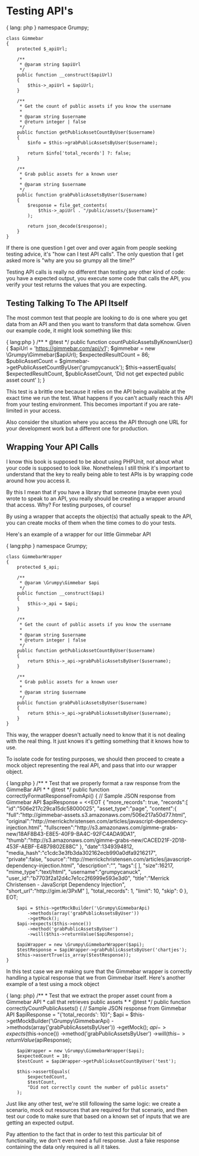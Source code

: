 # Testing API's

{ lang: php }
    namespace Grumpy;

    class Gimmebar 
    {
        protected $_apiUrl;

        /**
         * @param string $apiUrl
         */
        public function __construct($apiUrl)
        {
            $this->_apiUrl = $apiUrl;
        }

        /**
         * Get the count of public assets if you know the username
         *
         * @param string $username
         * @return integer | false
         */
        public function getPublicAssetCountByUser($username)
        {
            $info = $this->grabPublicAssetsByUser($username);
           
            return $info['total_records'] ?: false; 
        }

        /**
         * Grab public assets for a known user
         *
         * @param string $username
         */
        public function grabPublicAssetsByUser($username)
        {
            $response = file_get_contents(
                $this->_apiUrl . "/public/assets/{$username}"
            );

            return json_decode($response);
        }
    }

If there is one question I get over and over again from people seeking
testing advice, it's "how can I test API calls". The only question
that I get asked more is "why are you so grumpy all the time?"

Testing API calls is really no different than testing any other
kind of code: you have a expected output, you execute some code
that calls the API, you verify your test returns the values
that you are expecting.

## Testing Talking To The API Itself
The most common test that people are looking to do is one where you get
data from an API and then you want to transform that data somehow.
Given our example code, it might look something like this:

{ lang:php }
    /**
     * @test
     */
    public function countPublicAssetsByKnownUser()
    {
        $apiUrl = 'https://gimmebar.com/api/v1';
        $gimmebar = new \Grumpy\Gimmebar($apiUrl);
        $expectedResultCount = 86;
        $publicAssetCount = $gimmebar->getPublicAssetCountByUser('grumpycanuck');
        $this->assertEquals(
            $expectedResultCount,
            $publicAssetCount,
            'Did not get expected public asset count'
        );
    }

This test is a brittle one because it relies on the API being available at the
exact time we run the test. What happens if you can't actually reach this
API from your testing environment. This becomes important if you are 
rate-limited in your access.

Also consider the situation where you access the API through one URL for your
development work but a different one for production. 

## Wrapping Your API Calls 
I know this book is supposed to be about using PHPUnit, not about what your
code is supposed to look like. Nonetheless I still think it's important to
understand that the key to really being able to test APIs is by wrapping
code around how you access it.

By this I mean that if you have a library that someone (maybe even you) wrote
to speak to an API, you really should be creating a wrapper around that 
access. Why? For testing purposes, of course!

By using a wrapper that accepts the object(s) that actually speak to the
API, you can create mocks of them when the time comes to do your tests.

Here's an example of a wrapper for our little Gimmebar API 

{ lang:php }
    namespace Grumpy;

    class GimmebarWrapper
    {
        protected $_api;

        /**
         * @param \Grumpy\Gimmebar $api
         */
        public function __construct($api)
        {
            $this->_api = $api;
        }

        /**
         * Get the count of public assets if you know the username
         *
         * @param string $username
         * @return integer | false
         */
        public function getPublicAssetCountByUser($username)
        {
            return $this->_api->grabPublicAssetsByUser($username);
        }

        /**
         * Grab public assets for a known user
         *
         * @param string $username
         */
        public function grabPublicAssetsByUser($username)
        {
            return $this->_api->grabPublicAssetsByUser($username);
        }
    }

This way, the wrapper doesn't actually need to know that it is not dealing
with the real thing. It just knows it's getting something that it knows
how to use.

To isolate code for testing purposes, we should then proceed to create a
mock object representing the real API, and pass that into our wrapper object.

{ lang:php }
    /**
     * Test that we properly format a raw response from the GimmeBar API
     *
     * @test
     */
    public function correctlyFormatResponseFromApi()
    {
        // Sample JSON response from Gimmebar API
        $apiResponse = <<EOT
        {
           "more_records": true,
           "records":[
              "id":"506e217c29ca15dc58000025",
              "asset_type":"page",
              "content":{
                 "full":"http:\/\/gimmebar-assets.s3.amazonaws.com\/506e217a50d77.html",
                 "original":"http:\/\/merrickchristensen.com\/articles\/javascript-dependency-injection.html",
                 "fullscreen":"http:\/\/s3.amazonaws.com\/gimme-grabs-new\/18AF8B43-E8E5-40F9-BA4C-92FC4ADA9DA1",
                 "thumb":"http:\/\/s3.amazonaws.com\/gimme-grabs-new\/CACED21F-2D18-453F-AEBF-E4B79802E88C"
              },
              "date":1349394812,
              "media_hash":"c1cdc3e3fb3da302162ecb990a0dfa9216217",
              "private":false,
              "source":"http:\/\/merrickchristensen.com\/articles\/javascript-dependency-injection.html",
              "description":"",
              "tags":[
              ],
              "size":16217,
              "mime_type":"text\/html",
              "username":"grumpycanuck",
              "user_id":"b7703f2a12d4c7e1cc2f6999e593e3d0",
              "title":"Merrick Christensen - JavaScript Dependency Injection",
              "short_url":"http:\/\/gim.ie\/3PxM"
             ],
           "total_records": 1,
           "limit": 10,
           "skip": 0 
        },
        EOT; 
        
        $api = $this->getMockBuilder('\Grumpy\GimmebarApi)
            ->methods(array('grabPublicAssetsByUser'))
            ->getMock();
        $api->expects($this->once())
            ->method('grabPublicAssetsByUser')
            ->will($this->returnValue($apiResponse);

        $apiWrapper = new \Grumpy\GimmebarWrapper($api);
        $testResponse = $apiWrapper->grabPublicAssetsByUser('chartjes');
        $this->assertTrue(is_array($testResponse));
    } 

In this test case we are making sure that the Gimmebar wrapper is correctly
handling a typical response that we from Gimmebar itself. Here's another 
example of a test using a mock object

{ lang: php}
    /**
     * Test that we extract the proper asset count from a Gimmebar API
     * call that retrieves public assets
     *
     * @test
     */
    public function correctlyCountPublicAssets()
    {
        // Sample JSON response from Gimmebar API
        $apiResponse = "{'total_records': 10}";
        $api = $this->getMockBuilder('\Grumpy\GimmebarApi)
            ->methods(array('grabPublicAssetsByUser'))
            ->getMock();
        $api->expects($this->once())
            ->method('grabPublicAssetsByUser')
            ->will($this->returnValue($apiResponse);

        $apiWrapper = new \Grumpy\GimmebarWrapper($api);
        $expectedCount = 10;
        $testCount = $apiWrapper->getPublicAssetCountByUser('test');
        
        $this->assertEquals(
            $expectedCount,
            $testCount,
            "Did not correctly count the number of public assets"
        );
 
Just like any other test, we're still following the same logic: we create
a scenario, mock out resources that are required for that scenario, and 
then test our code to make sure that based on a known set of inputs
that we are getting an expected output.

Pay attention to the fact that in order to test this particular bit of
functionality, we don't even need a full response. Just a fake response
containing the data only required is all it takes.
